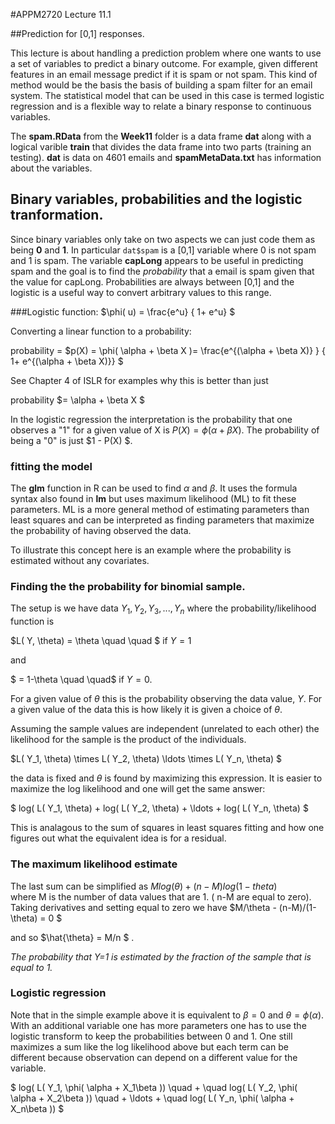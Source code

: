 #APPM2720 Lecture 11.1

##Prediction for [0,1] responses. 

This lecture is about handling a prediction problem where one wants to use a set of variables to predict a binary outcome. For example, given different features in an email 
message predict if it is spam or not spam. This kind of method would be the basis the basis of building a spam filter for an email system. 
The statistical model that can be used in this case is termed logistic regression and is a flexible way to relate a binary response to continuous variables. 

The **spam.RData** from the **Week11** folder is a data frame **dat** along with a logical varible **train** that divides the data frame into two parts (training an testing). 
**dat** is data on 4601 emails and **spamMetaData.txt** has information about the variables. 


## Binary variables, probabilities and the  logistic tranformation. 

Since binary variables only take on two aspects we can just code them as being **0** and **1**. In particular ````dat$spam```` is a [0,1] variable where 0 is not spam and 1 is spam.  The variable **capLong** appears to be useful in predicting spam and the goal is to find the *probability* that a email is spam given that the value for capLong. Probabilities are always between [0,1] and the logistic is a useful way to convert arbitrary values to this range. 

###Logistic function:   $\phi( u) =  \frac{e^u} { 1+ e^u} $

Converting a linear function to a probability:

probability = $p(X) = \phi( \alpha + \beta X )= \frac{e^{(\alpha + \beta X)} } { 1+ e^{(\alpha + \beta X)}} $ 

See Chapter 4 of ISLR for examples why this is better than 
just

 probability $=  \alpha + \beta X $ 
 
In the logistic regression the interpretation is the probability that one observes a "1" for a given value of X is  $P(X) = \phi( \alpha + \beta X )$. The probability of being a "0" is  just $1 - P(X) $. 

### fitting the model
The **glm** function in R can be used to find $\alpha$ and $\beta$.  It uses the formula syntax also found in **lm** but uses maximum likelihood (ML)  to fit these parameters. ML is a more general method of estimating parameters than least  squares and can be interpreted as finding parameters that maximize the probability of having observed the data. 

To illustrate this concept here is an example where the probability is estimated without any covariates. 

### Finding the the probability for binomial sample. 

The setup is we have data $Y_1, Y_2, Y_3, ... , Y_n$
where the probability/likelihood function is

$L( Y, \theta) = \theta \quad \quad $  if $Y=1$ 
  
   and
    
$ = 1-\theta \quad \quad$  if $Y=0$.
   
For a given value of $\theta$ this is the probability  observing the data value, $Y$. For a given value of the data this is how likely it is given a choice of $\theta$.

Assuming the sample values are independent (unrelated to each other) the 
likelihood for the sample is the product of the individuals. 

$L( Y_1, \theta) \times L( Y_2, \theta) \ldots \times L( Y_n, \theta) $

the data is fixed and $\theta$ is found by maximizing this expression. 
It is easier to maximize the log likelihood and one will get the same answer:

$ log( L( Y_1, \theta)  + log( L( Y_2, \theta)  + \ldots + log( L( Y_n, \theta) $ 

This is analagous to the sum of squares in least squares fitting and how one figures out what the equivalent idea is for a residual.

### The maximum likelihood estimate

The last sum can be simplified as 
$M log( \theta) + (n-M)log( 1- theta)$  
where M is the number of data values that are 1. ( n-M are equal to zero).
Taking derivatives and setting equal to zero we have
$M/\theta - (n-M)/(1- \theta) = 0 $

and so $\hat{\theta} = M/n $ .

*The probability that Y=1 is estimated by the  fraction of the sample that is equal to 1.* 

### Logistic regression
Note that in the simple example above  it is equivalent to $\beta=0$ and 
$\theta = \phi( \alpha )$. 
With an additional variable one has more  parameters one has to use the logistic transform to keep the probabilities between 0 and 1. One still
maximizes a sum like the log likelihood above but each term can be different because observation can depend on a different value for the variable. 

$ log( L( Y_1, \phi( \alpha + X_1\beta )) \quad + \quad log( L( Y_2, \phi( \alpha + X_2\beta )) \quad  + \ldots + \quad log( L( Y_n, \phi( \alpha + X_n\beta )) $









    




 
 
 



 




